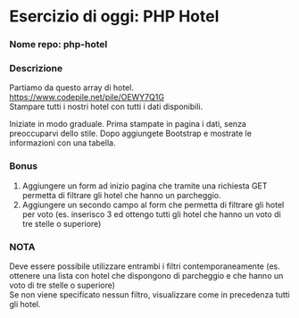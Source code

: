 # Esercizio di oggi: PHP Hotel
### Nome repo: php-hotel

### Descrizione
Partiamo da questo array di hotel. https://www.codepile.net/pile/OEWY7Q1G<br>
Stampare tutti i nostri hotel con tutti i dati disponibili.<br>

Iniziate in modo graduale.
Prima stampate in pagina i dati, senza preoccuparvi dello stile.
Dopo aggiungete Bootstrap e mostrate le informazioni con una tabella.<br>

### Bonus
1. Aggiungere un form ad inizio pagina che tramite una richiesta GET permetta di filtrare gli hotel che hanno un parcheggio.
1. Aggiungere un secondo campo al form che permetta di filtrare gli hotel per voto (es. inserisco 3 ed ottengo tutti gli hotel che hanno un voto di tre stelle o superiore)

### NOTA
Deve essere possibile utilizzare entrambi i filtri contemporaneamente (es. ottenere una lista con hotel che dispongono di parcheggio e che hanno un voto di tre stelle o superiore)<br>
Se non viene specificato nessun filtro, visualizzare come in precedenza tutti gli hotel.